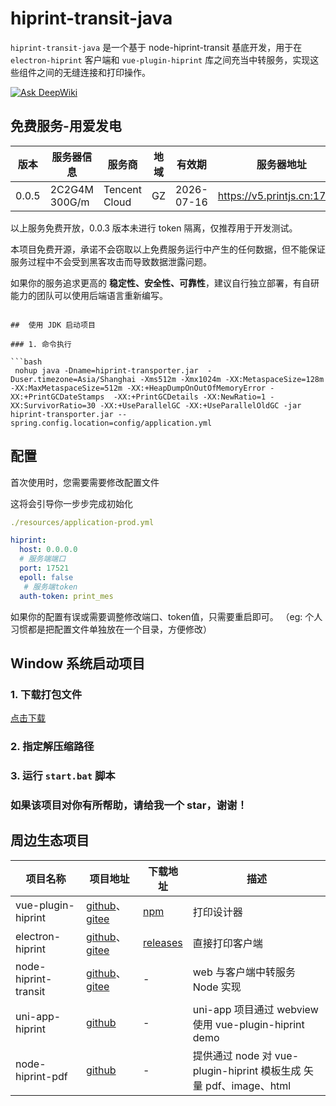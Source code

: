 <a name="readme-top"></a>

# hiprint-transit-java

`hiprint-transit-java` 是一个基于 node-hiprint-transit 基底开发，用于在 `electron-hiprint` 客户端和 `vue-plugin-hiprint` 库之间充当中转服务，实现这些组件之间的无缝连接和打印操作。

[![Ask DeepWiki](https://deepwiki.com/badge.svg)](https://deepwiki.com/Xavier9896/node-hiprint-transit)


## 免费服务-用爱发电

| 版本    | 服务器信息     | 服务商        | 地域 | 有效期        | 服务器地址                         | Token              |
|-------| -------------- | ------------- | ---- |------------|-------------------------------| ------------------ |
| 0.0.5 | 2C2G4M 300G/m  | Tencent Cloud | GZ   | 2026-07-16 | https://v5.printjs.cn:17521   | hiprint\*          |

以上服务免费开放，0.0.3 版本未进行 token 隔离，仅推荐用于开发测试。

本项目免费开源，承诺不会窃取以上免费服务运行中产生的任何数据，但不能保证服务过程中不会受到黑客攻击而导致数据泄露问题。

如果你的服务追求更高的 **稳定性、安全性、可靠性**，建议自行独立部署，有自研能力的团队可以使用后端语言重新编写。




```shell

##  使用 JDK 启动项目

### 1. 命令执行

```bash
 nohup java -Dname=hiprint-transporter.jar  -Duser.timezone=Asia/Shanghai -Xms512m -Xmx1024m -XX:MetaspaceSize=128m -XX:MaxMetaspaceSize=512m -XX:+HeapDumpOnOutOfMemoryError -XX:+PrintGCDateStamps  -XX:+PrintGCDetails -XX:NewRatio=1 -XX:SurvivorRatio=30 -XX:+UseParallelGC -XX:+UseParallelOldGC -jar hiprint-transporter.jar --spring.config.location=config/application.yml 
```



## 配置

首次使用时，您需要需要修改配置文件

这将会引导你一步步完成初始化

```yaml
./resources/application-prod.yml

hiprint:
  host: 0.0.0.0
  # 服务端端口
  port: 17521
  epoll: false
   # 服务端token
  auth-token: print_mes
```

如果你的配置有误或需要调整修改端口、token值，只需要重启即可。
（eg: 个人习惯都是把配置文件单独放在一个目录，方便修改）

## Window 系统启动项目

### 1. 下载打包文件

[点击下载](https://gitee.com/Xavier9896/node-hiprint-transit/blob/main/out/transit-setup-0.0.5.exe)

### 2. 指定解压缩路径

### 3. 运行 `start.bat` 脚本

### 如果该项目对你有所帮助，请给我一个 star，谢谢！

## 周边生态项目

| 项目名称             | 项目地址                                                                                                                 | 下载地址                                                          | 描述                                                               |
| -------------------- | ------------------------------------------------------------------------------------------------------------------------ | ----------------------------------------------------------------- | ------------------------------------------------------------------ |
| vue-plugin-hiprint   | [github](https://github.com/CcSimple/vue-plugin-hiprint)、[gitee](https://gitee.com/CcSimple/vue-plugin-hiprint)         | [npm](https://www.npmjs.com/package/vue-plugin-hiprint)           | 打印设计器                                                         |
| electron-hiprint     | [github](https://github.com/CcSimple/electron-hiprint)、[gitee](https://gitee.com/CcSimple/electron-hiprint)             | [releases](https://github.com/CcSimple/electron-hiprint/releases) | 直接打印客户端                                                     |
| node-hiprint-transit | [github](https://github.com/Xavier9896/node-hiprint-transit)、[gitee](https://gitee.com/Xavier9896/node-hiprint-transit) | -                                                                 | web 与客户端中转服务 Node 实现                                     | | -                                                                 | web 与客户端中转服务 Java 实现                                     |
| uni-app-hiprint      | [github](https://github.com/Xavier9896/uni-app-hiprint)                                                                  | -                                                                 | uni-app 项目通过 webview 使用 vue-plugin-hiprint demo              |
| node-hiprint-pdf     | [github](https://github.com/CcSimple/node-hiprint-pdf)                                                                   | -                                                                 | 提供通过 node 对 vue-plugin-hiprint 模板生成 矢量 pdf、image、html |
